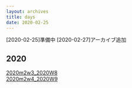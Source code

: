 ```yaml
---
layout: archives
title: days
date: 2020-02-25
---
```

[2020-02-25]準備中
[2020-02-27]アーカイブ追加
## 2020
[2020m2w3_2020W8](https://kidokun153.github.io/days/2020m2w3_2020W8)<br>
[2020m2w4_2020W9](https://kidokun153.github.io/days/2020m2w4_2020W9)